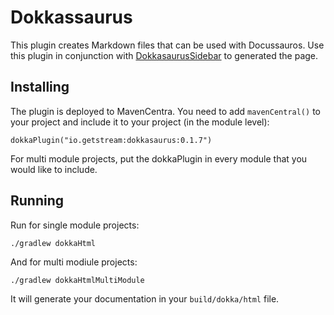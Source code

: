 # Dokkassaurus

This plugin creates Markdown files that can be used with Docussauros. Use this plugin in conjunction with [DokkasaurusSidebar](https://github.com/GetStream/DokkasaurusSidebar) to generated the page.

## Installing

The plugin is deployed to MavenCentra. You need to add `mavenCentral()` to your project and include it to your project (in the module level):

```
dokkaPlugin("io.getstream:dokkasaurus:0.1.7")
```

For multi module projects, put the dokkaPlugin in every module that you would like
to include.

## Running
Run for single module projects:

```
./gradlew dokkaHtml
```
And for multi modiule projects:

```
./gradlew dokkaHtmlMultiModule
```

It will generate your documentation in your `build/dokka/html` file.
